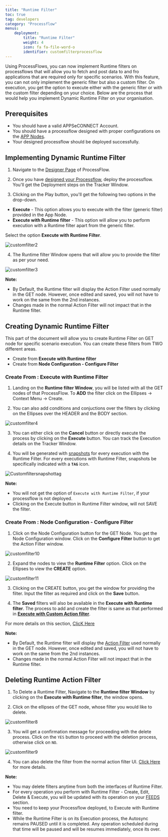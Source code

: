 ```yaml
---
title: "Runtime Filter"
toc: true
tag: developers
category: "Processflow"
menus: 
    deployment:
        title: "Runtime Filter"
        weight: 4
        icon: fa fa-file-word-o
        identifier: customfilterprocessflow
---
```


Using ProcessFlows, you can now implement Runtime filters on processflows that will allow you to fetch and post data to and fro applications 
that are required only for specific scenarios. With this feature, you can not only implement the generic filter but also a custom filter. On execution, you get the option to execute either with the generic filter or with the custom filter depending on your choice. 
Below are the process that would help you implement Dynamic Runtime Filter on your organisation.

## Prerequisites

- You should have a valid APPSeCONNECT Account.
- You should have a processflow designed with proper configurations on the [APP Nodes](/processflow/processflow-app/).
- Your designed processflow should be deployed successfully.

## Implementing Dynamic Runtime Filter

1) Navigate to the [Designer Page](/processflow/components-of-processflow/) of ProcessFlow.

2) Once you have [designed your Processflow](/getting%20started/create-your-first-processflow/), deploy the processflow. You'll get the Deployment steps on the Tracker Window.

3) Clicking on the Play button, you'll get the following two options in the drop-down.

- **Execute** - This option allows you to execute with the filter (generic filter) provided in the App Node.
- **Execute with Runtime filter** - This option will allow you to perform execution with a Runtime filter apart from the generic filter.

Select the option **Execute with Runtime Filter**.

![customfilter2](\staticfiles\processflow\media\runtimefilter2.png)

4) The Runtime filter Window opens that will allow you to provide the filter as per your need.

![customfilter3](\staticfiles\processflow\media\runtimefilter3.png)


**Note:**

- By Default, the Runtime filter will display the Action Filter used normally in the GET node. However, once edited and saved, you will not have to work on the same from the 2nd instances.  
- Changes made in the normal Action Filter will not impact that in the Runtime filter.

## Creating Dynamic Runtime Filter

This part of the document will allow you to create Runtime Filter on GET node for specific scenario execution. You can create these filters from TWO different areas.

- Create from **Execute with Runtime filter**
- Create from **Node Configuration - Configure Filter**

### Create From : Execute with Runtime Filter

1) Landing on the **Runtime filter Window**, you will be listed with all the GET nodes of that ProcessFlow. To **ADD** the filter click on the Ellipses -> Context Menu -> Create.

2) You can also add conditions and conjuctions over the filters by clicking on the Ellipses over the HEADER and the BODY section.

![customfilter4](\staticfiles\processflow\media\customfilter4.png)

3) You can either click on the **Cancel** button or directly execute the process by clicking on the **Execute**  button. You can track the Execution details on the Tracker Window.

4) You will be generated with [snapshots](/processflow/snapshot-processflow/) for every execution with the Runtime Filter. For every executions with Runtime Filter, snapshots be specifically indicated with a **`TAG`** icon.

![Customfiltersnapshottag](\staticfiles\processflow\media\customfilter5.png)


**Note:**

- You will not get the option of `Execute with Runtime Filter`, if your processflow is not deployed.
- Clicking on the Execute button in Runtime Filter window, will not SAVE the filter.

### Create From : Node Configuration - Configure Filter

1) Click on the Node Configuration button for the GET Node. You get the Node Configuration window. Click on the **Configure Filter** button to get the Action Filter window.

![customfilter10](\staticfiles\processflow\media\customfilter10.png)

2) Expand the nodes to view the **Runtime Filter** option. Click on the Ellipses to view the **CREATE** option.

![customfilter11](\staticfiles\processflow\media\customfilter11.png)

3) Clicking on the CREATE button, you get the window for providing the filter. Input the filter as required and click on the **Save** button.

4) The **Saved** filters will also be available in the **Execute with Runtime filter**. The process to add and create the filter is same as that performed in [**Execute with Custom Action filter**](/processflow/manage-actions-actionfilters-errorfilters/#working-with-custom-filter).

For more details on this section, [ClicK Here](/processflow/manage-actions-actionfilters-errorfilters/)


**Note:**

- By Default, the Runtime filter will display the [Action Filter](/processflow/manage-actions-actionfilters-errorfilters/) used normally in the GET node. However, once edited and saved, you will not have to work on the same from the 2nd instances.  
- Changes made in the normal Action Filter will not impact that in the Runtime filter.



## Deleting Runtime Action Filter

1) To Delete a Runtime Filter, Navigate to the **Runtime filter Window** by clicking on the **Execute with Runtime filter**, the window opens.

2) Click on the ellipses of the GET node, whose filter you would like to delete.

![customfilter8](\staticfiles\processflow\media\customfilter8.png)

3) You will get a confirmation message for proceeding with the delete process. Click on the `YES` button to proceed with the deletion process, otherwise click on `NO`.

![customfilter9](\staticfiles\processflow\media\customfilter9.PNG)

4) You can also delete the filter from the normal action filter UI. [Click Here](/processflow/manage-actions-actionfilters-errorfilters/#working-with-custom-filter) for more details.


**Note:**

- You may delete filters anytime from both the interfaces of Runtime Filter.
- For every operation you perform with Runtime Filter - Create, Edit, Delete & Execute, you will be updated with its operation on your [FEEDS](/accessing%20portal/accessing-portal/#feeds) section.
- You need to keep your Processflow deployed, to Execute with Runtime filter.
- While the Runtime Filter is on its Execution process, the Autosync remains PAUSED until it is completed. Any operation scheduled during that time will be paused and will be resumes immediately, once its over.